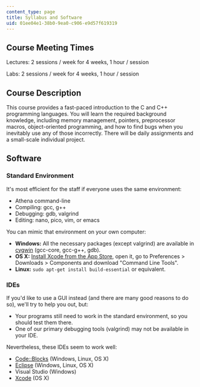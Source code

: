 ```yaml
---
content_type: page
title: Syllabus and Software
uid: 01ee04e1-38b0-9ea0-c906-e9d57f619319
---
```


Course Meeting Times
--------------------

Lectures: 2 sessions / week for 4 weeks, 1 hour / session

Labs: 2 sessions / week for 4 weeks, 1 hour / session

Course Description
------------------

This course provides a fast-paced introduction to the C and C++ programming languages. You will learn the required background knowledge, including memory management, pointers, preprocessor macros, object-oriented programming, and how to find bugs when you inevitably use any of those incorrectly. There will be daily assignments and a small-scale individual project.

Software
--------

### Standard Environment

It's most efficient for the staff if everyone uses the same environment:

*   Athena command-line
*   Compiling: gcc, g++
*   Debugging: gdb, valgrind
*   Editing: nano, pico, vim, or emacs

You can mimic that environment on your own computer:

*   **Windows:** All the necessary packages (except valgrind) are available in [cygwin](http://www.cygwin.com/) (gcc-core, gcc-g++, gdb).
*   **OS X:** [Install Xcode from the App Store](https://itunes.apple.com/us/app/xcode/id497799835), open it, go to Preferences > Downloads > Components and download "Command Line Tools".
*   **Linux:** `sudo apt-get install build-essential` or equivalent.

### IDEs

If you'd like to use a GUI instead (and there are many good reasons to do so), we'll try to help you out, but:

*   Your programs still need to work in the standard environment, so you should test them there.
*   One of our primary debugging tools (valgrind) may not be available in your IDE.

Nevertheless, these IDEs seem to work well:

*   [Code::Blocks](http://www.codeblocks.org/) (Windows, Linux, OS X)
*   [Eclipse](http://www.eclipse.org/downloads/packages/eclipse-ide-cc-developers/junosr1) (Windows, Linux, OS X)
*   Visual Studio (Windows)
*   [Xcode](https://itunes.apple.com/us/app/xcode/id497799835) (OS X)